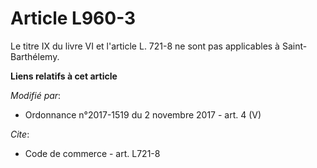 # Article L960-3

Le titre IX du livre VI et l'article L. 721-8 ne sont pas applicables à Saint-Barthélemy.

**Liens relatifs à cet article**

_Modifié par_:

  - Ordonnance n°2017-1519 du 2 novembre 2017 - art. 4 (V)

_Cite_:

  - Code de commerce - art. L721-8
